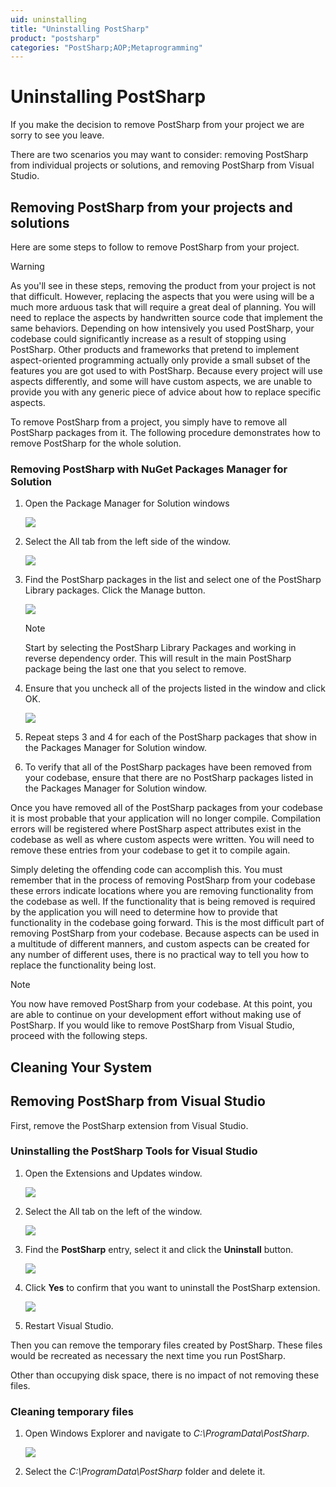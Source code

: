 ```yaml
---
uid: uninstalling
title: "Uninstalling PostSharp"
product: "postsharp"
categories: "PostSharp;AOP;Metaprogramming"
---
```

# Uninstalling PostSharp

If you make the decision to remove PostSharp from your project we are sorry to see you leave.

There are two scenarios you may want to consider: removing PostSharp from individual projects or solutions, and removing PostSharp from Visual Studio.


## Removing PostSharp from your projects and solutions

Here are some steps to follow to remove PostSharp from your project.

> [!WARNING]
> As you'll see in these steps, removing the product from your project is not that difficult. However, replacing the aspects that you were using will be a much more arduous task that will require a great deal of planning.
You will need to replace the aspects by handwritten source code that implement the same behaviors. Depending on how intensively you used PostSharp, your codebase could significantly increase as a result of stopping using PostSharp. Other products and frameworks that pretend to implement aspect-oriented programming actually only provide a small subset of the features you are got used to with PostSharp.
Because every project will use aspects differently, and some will have custom aspects, we are unable to provide you with any generic piece of advice about how to replace specific aspects.

To remove PostSharp from a project, you simply have to remove all PostSharp packages from it. The following procedure demonstrates how to remove PostSharp for the whole solution.


### Removing PostSharp with NuGet Packages Manager for Solution

1. Open the Package Manager for Solution windows

    ![](uninstall4.png)


2. Select the All tab from the left side of the window.

    ![](uninstall5.png)


3. Find the PostSharp packages in the list and select one of the PostSharp Library packages. Click the Manage button.

    ![](uninstall6.png)

    > [!NOTE]
    > Start by selecting the PostSharp Library Packages and working in reverse dependency order. This will result in the main PostSharp package being the last one that you select to remove.


4. Ensure that you uncheck all of the projects listed in the window and click OK.

    ![](uninstall7.PNG)


5. Repeat steps 3 and 4 for each of the PostSharp packages that show in the Packages Manager for Solution window.


6. To verify that all of the PostSharp packages have been removed from your codebase, ensure that there are no PostSharp packages listed in the Packages Manager for Solution window.


Once you have removed all of the PostSharp packages from your codebase it is most probable that your application will no longer compile. Compilation errors will be registered where PostSharp aspect attributes exist in the codebase as well as where custom aspects were written. You will need to remove these entries from your codebase to get it to compile again.

Simply deleting the offending code can accomplish this. You must remember that in the process of removing PostSharp from your codebase these errors indicate locations where you are removing functionality from the codebase as well. If the functionality that is being removed is required by the application you will need to determine how to provide that functionality in the codebase going forward. This is the most difficult part of removing PostSharp from your codebase. Because aspects can be used in a multitude of different manners, and custom aspects can be created for any number of different uses, there is no practical way to tell you how to replace the functionality being lost.

> [!NOTE]
> You now have removed PostSharp from your codebase. At this point, you are able to continue on your development effort without making use of PostSharp.
If you would like to remove PostSharp from Visual Studio, proceed with the following steps.


## Cleaning Your System


## Removing PostSharp from Visual Studio

First, remove the PostSharp extension from Visual Studio.


### Uninstalling the PostSharp Tools for Visual Studio

1. Open the Extensions and Updates window.

    ![](uninstall12.png)


2. Select the All tab on the left of the window.

    ![](uninstall13.png)


3. Find the **PostSharp** entry, select it and click the **Uninstall** button. 

    ![](uninstall14.png)


4. Click **Yes** to confirm that you want to uninstall the PostSharp extension. 

    ![](uninstall15.PNG)


5. Restart Visual Studio.


Then you can remove the temporary files created by PostSharp. These files would be recreated as necessary the next time you run PostSharp.

Other than occupying disk space, there is no impact of not removing these files.


### Cleaning temporary files

1. Open Windows Explorer and navigate to *C:\ProgramData\PostSharp*. 

    ![](uninstall11.png)


2. Select the *C:\ProgramData\PostSharp* folder and delete it. 


